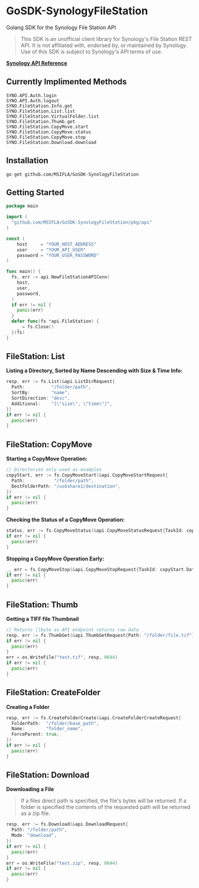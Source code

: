 # GoSDK-SynologyFileStation
Golang SDK for the Synology File Station API

> This SDK is an unofficial client library for Synology's File Station REST API. It is not affiliated with, endorsed by, or maintained by Synology. Use of this SDK is subject to Synology's API terms of use.

[**Synology API Reference**](https://global.download.synology.com/download/Document/Software/DeveloperGuide/Package/FileStation/All/enu/Synology_File_Station_API_Guide.pdf)

## Currently Implimented Methods
```
SYNO.API.Auth.login
SYNO.API.Auth.logout
SYNO.FileStation.Info.get
SYNO.FileStation.List.list
SYNO.FileStation.VirtualFolder.list
SYNO.FileStation.Thumb.get
SYNO.FileStation.CopyMove.start
SYNO.FileStation.CopyMove.status
SYNO.FileStation.CopyMove.stop
SYNO.FileStation.Download.download
```

## Installation
`go get github.com/MSIFLA/GoSDK-SynologyFileStation`

## Getting Started
```go
package main

import (
  "github.com/MSIFLA/GoSDK-SynologyFileStation/pkg/api"
)

const (
	host     = "YOUR_HOST_ADDRESS"
	user     = "YOUR_API_USER"
	password = "YOUR_USER_PASSWORD"
)

func main() {
  fs, err := api.NewFileStationAPIConn(
    host,
    user,
    password,
  )
  if err != nil {
    panic(err)
  }
  defer func(fs *api.FileStation) {
    _ = fs.Close()
  }(fs)
}
```

## FileStation: List
**Listing a Directory, Sorted by Name Descending with Size & Time Info:**
```go
resp, err := fs.List(&api.ListDirRequest{
  Path:          "/folder/path",
  SortBy:        "name",
  SortDirection: "desc",
  Additional:    "[\"size\", \"time\"]",
})
if err != nil {
  panic(err)
}
```

## FileStation: CopyMove
**Starting a CopyMove Operation:**
```go
// Directories only used as examples
copyStart, err := fs.CopyMoveStart(&api.CopyMoveStartRequest{
  Path:           "/folder/path",
  DestFolderPath: "/usbshare1/destination",
})
if err != nil {
  panic(err)
}
```

**Checking the Status of a CopyMove Operation:**
```go
status, err := fs.CopyMoveStatus(&api.CopyMoveStatusRequest{TaskId: copyStart.Data.TaskID})
if err != nil {
  panic(err)
}
```

**Stopping a CopyMove Operation Early:**
```go
_, err = fs.CopyMoveStop(&api.CopyMoveStopRequest{TaskId: copyStart.Data.TaskID})
if err != nil {
  panic(err)
}
```

## FileStation: Thumb
**Getting a TIFF file Thumbnail**
```go
// Returns []byte as API endpoint returns raw data
resp, err := fs.ThumbGet(&api.ThumbGetRequest{Path: "/folder/file.tif"})
if err != nil {
  panic(err)
}
err = os.WriteFile("test.tif", resp, 0644)
if err != nil {
  panic(err)
}
```

## FileStation: CreateFolder
**Creating a Folder**
```go
resp, err := fs.CreateFolderCreate(&api.CreateFolderCreateRequest{
  FolderPath:  "/folder/base_path",
  Name:        "folder_name",
  ForceParent: true,
})
if err != nil {
  panic(err)
}
```

## FileStation: Download
**Downloading a File**
> If a files direct path is specified, the file's bytes will be returned. If a folder is specified the contents of the requested path will be returned as a zip file.
```go
resp, err := fs.Download(&api.DownloadRequest{
  Path: "/folder/path",
  Mode: "download",
})
if err != nil {
  panic(err)
}
err = os.WriteFile("test.zip", resp, 0644)
if err != nil {
  panic(err)
}
```